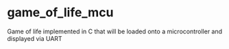 # game_of_life_mcu
Game of life implemented in C that will be loaded onto a microcontroller and displayed via UART
